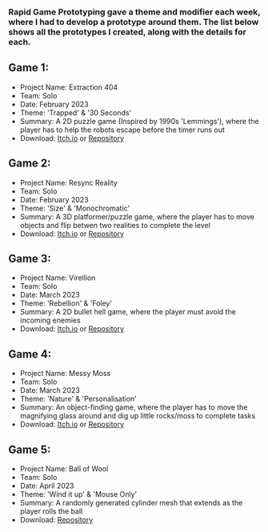 <div>
  <h3>Rapid Game Prototyping gave a theme and modifier each week, where I had to develop a prototype around them. The list below shows all the prototypes I created, along with the details for each.</h3>
  <h2>Game 1:</h2>
  <ul>
    <li>Project Name: Extraction 404
    <li>Team: Solo
    <li>Date: February 2023
    <li>Theme: 'Trapped' & '30 Seconds'
    <li>Summary: A 2D puzzle game (Inspired by 1990s 'Lemmings'), where the player has to help the robots escape before the timer runs out
    <li>Download: <a href="https://yayacob.itch.io/extraction-404">Itch.io</a> or <a href="https://github.com/Jacob-Daniels/University-Projects/tree/main/Second-Year/Rapid-Game-Prototyping/Game-1">Repository</a>
  </ul>
  <h2>Game 2:</h2>
  <ul>
    <li>Project Name: Resync Reality
    <li>Team: Solo
    <li>Date: February 2023
    <li>Theme: 'Size' & 'Monochromatic'
    <li>Summary: A 3D platformer/puzzle game, where the player has to move objects and flip betwen two realities to complete the level
    <li>Download: <a href="https://yayacob.itch.io/resync-reality">Itch.io</a> or <a href="https://github.com/Jacob-Daniels/University-Projects/tree/main/Second-Year/Rapid-Game-Prototyping/Game-2">Repository</a>
  </ul>
  <h2>Game 3:</h2>
  <ul>
    <li>Project Name: Virellion
    <li>Team: Solo
    <li>Date: March 2023
    <li>Theme: 'Rebellion' & 'Foley'
    <li>Summary: A 2D bullet hell game, where the player must avoid the incoming enemies
    <li>Download: <a href="https://yayacob.itch.io/virellion">Itch.io</a> or <a href="https://github.com/Jacob-Daniels/University-Projects/tree/main/Second-Year/Rapid-Game-Prototyping/Game-3">Repository</a>
  </ul>
  <h2>Game 4:</h2>
  <ul>
    <li>Project Name: Messy Moss
    <li>Team: Solo
    <li>Date: March 2023
    <li>Theme: 'Nature' & 'Personalisation'
    <li>Summary: An object-finding game, where the player has to move the magnifying glass around and dig up little rocks/moss to complete tasks
    <li>Download: <a href="https://yayacob.itch.io/messy-moss">Itch.io</a> or <a href="https://github.com/Jacob-Daniels/University-Projects/tree/main/Second-Year/Rapid-Game-Prototyping/Game-4">Repository</a>
  </ul>
  <h2>Game 5:</h2>
  <ul>
    <li>Project Name: Ball of Wool
    <li>Team: Solo
    <li>Date: April 2023
    <li>Theme: 'Wind it up' & 'Mouse Only'
    <li>Summary: A randomly generated cylinder mesh that extends as the player rolls the ball
    <li>Download: <a href="https://github.com/Jacob-Daniels/University-Projects/tree/main/Second-Year/Rapid-Game-Prototyping/Game-5">Repository</a>
  </ul>
</div>
